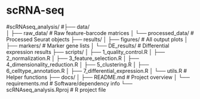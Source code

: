 # scRNA-seq
#scRNAseq_analysis/
#├── data/  
  │   ├── raw_data/          # Raw feature-barcode matrices
  │   └── processed_data/    # Processed Seurat objects
  ├── results/
  │   ├── figures/           # All output plots
  │   ├── markers/           # Marker gene lists
  │   └── DE_results/        # Differential expression results
  ├── scripts/
  │   ├── 1_quality_control.R
  │   ├── 2_normalization.R
  │   ├── 3_feature_selection.R
  │   ├── 4_dimensionality_reduction.R
  │   ├── 5_clustering.R
  │   ├── 6_celltype_annotation.R
  │   ├── 7_differential_expression.R
  │   └── utils.R            # Helper functions
  ├── docs/
  │   ├── README.md          # Project overview
  │   └── requirements.md     # Software/dependency info
  └── scRNAseq_analysis.Rproj # R project file
